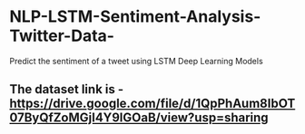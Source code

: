 # NLP-LSTM-Sentiment-Analysis-Twitter-Data-
Predict the sentiment of a tweet using LSTM Deep Learning Models
## The dataset link is - https://drive.google.com/file/d/1QpPhAum8IbOT07ByQfZoMGjI4Y9lGOaB/view?usp=sharing
